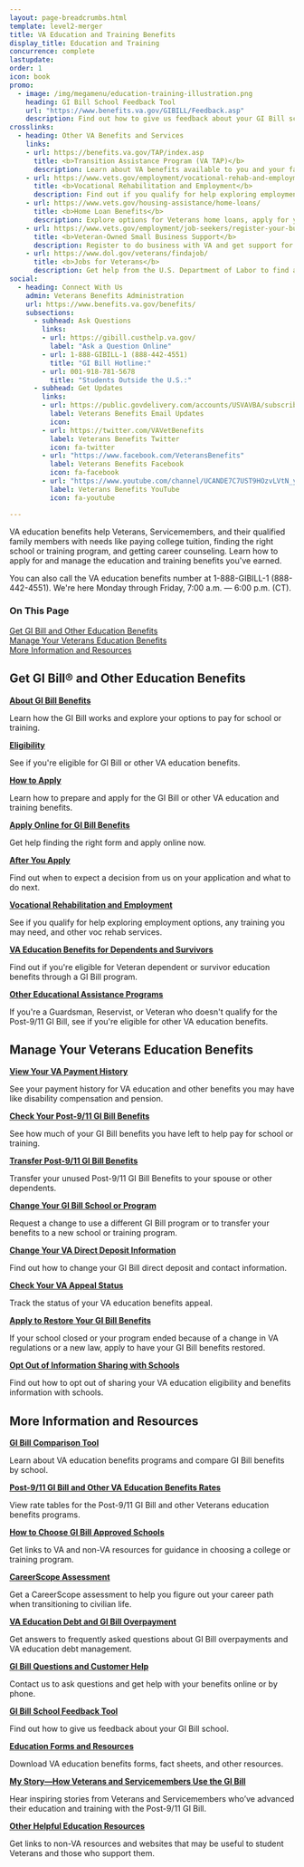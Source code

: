 ```yaml
---
layout: page-breadcrumbs.html
template: level2-merger
title: VA Education and Training Benefits
display_title: Education and Training
concurrence: complete
lastupdate:
order: 1
icon: book
promo:
  - image: /img/megamenu/education-training-illustration.png
    heading: GI Bill School Feedback Tool
    url: "https://www.benefits.va.gov/GIBILL/Feedback.asp"
    description: Find out how to give us feedback about your GI Bill school.
crosslinks:
  - heading: Other VA Benefits and Services
    links:
    - url: https://benefits.va.gov/TAP/index.asp
      title: <b>Transition Assistance Program (VA TAP)</b>
      description: Learn about VA benefits available to you and your family as you transition out of active-duty, National Guard, or Reserve service.
    - url: https://www.vets.gov/employment/vocational-rehab-and-employment/
      title: <b>Vocational Rehabilitation and Employment</b>
      description: Find out if you qualify for help exploring employment options, any training you may need, and other voc rehab services.
    - url: https://www.vets.gov/housing-assistance/home-loans/
      title: <b>Home Loan Benefits</b>
      description: Explore options for Veterans home loans, apply for your Certificate of Eligibility (COE), and get help if you're having trouble making your mortgage payments.
    - url: https://www.vets.gov/employment/job-seekers/register-your-business/
      title: <b>Veteran-Owned Small Business Support</b>
      description: Register to do business with VA and get support for your Veteran-owned small business.
    - url: https://www.dol.gov/veterans/findajob/
      title: <b>Jobs for Veterans</b>
      description: Get help from the U.S. Department of Labor to find a job, get training, or explore career options.
social:
  - heading: Connect With Us
    admin: Veterans Benefits Administration
    url: https://www.benefits.va.gov/benefits/
    subsections:
      - subhead: Ask Questions
        links:
        - url: https://gibill.custhelp.va.gov/
          label: "Ask a Question Online"
        - url: 1-888-GIBILL-1 (888-442-4551)
          title: "GI Bill Hotline:"
        - url: 001-918-781-5678
          title: "Students Outside the U.S.:"    
      - subhead: Get Updates
        links:
        - url: https://public.govdelivery.com/accounts/USVAVBA/subscriber/new
          label: Veterans Benefits Email Updates
          icon:
        - url: https://twitter.com/VAVetBenefits
          label: Veterans Benefits Twitter
          icon: fa-twitter
        - url: "https://www.facebook.com/VeteransBenefits"
          label: Veterans Benefits Facebook
          icon: fa-facebook
        - url: "https://www.youtube.com/channel/UCANDE7C7UST9HOzvLVtN_yg"
          label: Veterans Benefits YouTube
          icon: fa-youtube  

---
```


<p class="va-introtext">
VA education benefits help Veterans, Servicemembers, and their qualified family members with needs like paying college tuition, finding the right school or training program, and getting career counseling. Learn how to apply for and manage the education and training benefits you've earned.

You can also call the VA education benefits number at 1-888-GIBILL-1 (888-442-4551). We're here Monday through Friday, 7:00 a.m. — 6:00 p.m. (CT).

</p>

<h3>On This Page</h3>

[Get GI Bill and Other Education Benefits](#get)<br>
[Manage Your Veterans Education Benefits](#manage)<br>
[More Information and Resources](#more)<br>

<section class='usa-grid'>
  <div class="va-h-ruled--stars"></div>
</section>

  <h2>Get GI Bill&reg; and Other Education Benefits</h2>

  <div class="link">
    <a href="https://vets.gov/education/gi-bill/"><b>About GI Bill Benefits</b></a>
    <p>Learn how the GI Bill works and explore your options to pay for school or training.</p>
  </div>

  <div class="link">
    <a href="https://vets.gov/education/eligibility/"><b>Eligibility</b></a>
    <p>See if you're eligible for GI Bill or other VA education benefits.
  </div>

  <div class="link">
    <a href="https://vets.gov/education/apply/"><b>How to Apply</b></a>
    <p>Learn how to prepare and apply for the GI Bill or other VA education and training benefits. </p>
  </div>

  <div class="link">
    <a href="https://vets.gov/education/apply/"><b>Apply Online for GI Bill Benefits</b></a>
    <p>Get help finding the right form and apply online now.</p>
  </div>

  <div class="link">
    <a href="https://vets.gov/education/after-you-apply/"><b>After You Apply</b></a>
    <p>Find out when to expect a decision from us on your application and what to do next.</p>
  </div>

  <div class="link">
    <a href="https://vets.gov/employment/vocational-rehab-and-employment/"><b>Vocational Rehabilitation and Employment</b></a>
    <p>See if you qualify for help exploring employment options, any training you may need, and other voc rehab services.</p>
  </div>

  <div class="link">
    <a href="https://www.vets.gov/education/gi-bill/survivors-dependent-assistance/"><b>VA Education Benefits for Dependents and Survivors</b></a>
    <p>Find out if you're eligible for Veteran dependent or survivor education benefits through a GI Bill program.</p>
  </div>

  <div class="link">
    <a href="https://vets.gov/education/other-educational-assistance-programs/"><b>Other Educational Assistance Programs</b></a>
    <p>If you're a Guardsman, Reservist, or Veteran who doesn't qualify for the Post-9/11 GI Bill, see if you're eligible for other VA education benefits.</p>
  </div>
</section>

<section class='usa-grid'>
  <div class="va-h-ruled--stars"></div>
</section>

<section id="manage" class="merger-majorlinks">

  <h2>Manage Your Veterans Education Benefits</h2>

  <div class="link">
    <a href="#"><b>View Your VA Payment History</b></a>
    <p>See your payment history for VA education and other benefits you may have like disability compensation and pension.</p>
  </div>

  <div class="link">
    <a href="#"><b>Check Your Post-9/11 GI Bill Benefits</b></a>
    <p>See how much of your GI Bill benefits you have left to help pay for school or training.</p>
  </div>

  <div class="link">
    <a href="https://vets.gov/education/gi-bill/transfer/"><b>Transfer Post-9/11 GI Bill Benefits</b></a>
    <p>Transfer your unused Post-9/11 GI Bill Benefits to your spouse or other dependents.</p>
  </div>

  <div class="link">
    <a href="#"><b>Change Your GI Bill School or Program</b></a>
    <p>Request a change to use a different GI Bill program or to transfer your benefits to a new school or training program.</p>
  </div>

  <div class="link">
    <a href="#"><b>Change Your VA Direct Deposit Information</b></a>
    <p>Find out how to change your GI Bill direct deposit and contact information.</p>
  </div>

  <div class="link">
    <a href="#"><b>Check Your VA Appeal Status</b></a>
    <p>Track the status of your VA education benefits appeal.</p>
  </div>

  <div class="link">
    <a href="https://www.benefits.va.gov/GIBILL/FGIB/Restoration.asp"><b>Apply to Restore Your GI Bill Benefits</b></a>
    <p>If your school closed or your program ended because of a change in VA regulations or a new law, apply to have your GI Bill benefits restored.</p>
  </div>

  <div class="link">
    <a href="https://vets.gov/education/opt-out-information-sharing"><b>Opt Out of Information Sharing with Schools</b></a>
    <p>Find out how to opt out of sharing your VA education eligibility and benefits information with schools.</p>
  </div>

</section>

<section id="more" class="merger-majorlinks">
  
<section class='usa-grid'>
  <div class="va-h-ruled--stars"></div>
</section>  

  <h2>More Information and Resources</h2>

  <div class="link">
    <a href="https://vets.gov/gi-bill-comparison-tool"><b>GI Bill Comparison Tool</b></a>
    <p>Learn about VA education benefits programs and compare GI Bill benefits by school.</p>
  </div>

  <div class="link">
    <a href="https://benefits.va.gov/gibill/resources/benefits_resources/rate_tables.asp"><b>Post-9/11 GI Bill and Other VA Education Benefits Rates</b></a>
    <p>View rate tables for the Post-9/11 GI Bill and other Veterans education benefits programs.</p>
  </div>

  <div class="link">
    <a href="https://www.vets.gov/education/tools-programs/locate-a-school/"><b>How to Choose GI Bill Approved Schools</b></a>
    <p>Get links to VA and non-VA resources for guidance in choosing a college or training program.</p>
  </div>

  <div class="link">
    <a href="https://www.vets.gov/education/tools-programs/careerscope/"><b>CareerScope Assessment</b></a>
    <p>Get a CareerScope assessment to help you figure out your career path when transitioning to civilian life.</p>
  </div>

  <div class="link">
    <a href="https://benefits.va.gov/gibill/resources/education_resources/debt_info.asp"><b>VA Education Debt and GI Bill Overpayment</b></a>
    <p>Get answers to frequently asked questions about GI Bill overpayments and VA education debt management.</p>
  </div>

  <div class="link">
    <a href="https://www.benefits.va.gov/gibill/contact_us.asp"><b>GI Bill Questions and Customer Help</b></a>
    <p>Contact us to ask questions and get help with your benefits online or by phone.</p>
  </div>  
 
  <div class="link">
    <a href="https://www.benefits.va.gov/GIBILL/Feedback.asp"><b>GI Bill School Feedback Tool</b></a>
    <p>Find out how to give us feedback about your GI Bill school.</p>
  </div>

  <div class="link">
    <a href="https://www.benefits.va.gov/gibill/handouts_forms.asp"><b>Education Forms and Resources</b></a>
    <p>Download VA education benefits forms, fact sheets, and other resources.</p>
  </div>

  <div class="link">
    <a href="https://www.benefits.va.gov/gibill/my_story.asp"><b>My Story—How Veterans and Servicemembers Use the GI Bill</b></a>
    <p>Hear inspiring stories from Veterans and Servicemembers who’ve advanced their education and training with the Post-9/11 GI Bill.</p>
  </div>
  
  <div class="link">
    <a href="https://www.benefits.va.gov/gibill/non_va_resources.asp"><b>Other Helpful Education Resources</b></a>
    <p>Get links to non-VA resources and websites that may be useful to student Veterans and those who support them.</p>
  </div>

</section>
